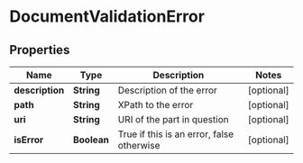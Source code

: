 
# DocumentValidationError

## Properties
Name | Type | Description | Notes
------------ | ------------- | ------------- | -------------
**description** | **String** | Description of the error |  [optional]
**path** | **String** | XPath to the error |  [optional]
**uri** | **String** | URI of the part in question |  [optional]
**isError** | **Boolean** | True if this is an error, false otherwise |  [optional]



